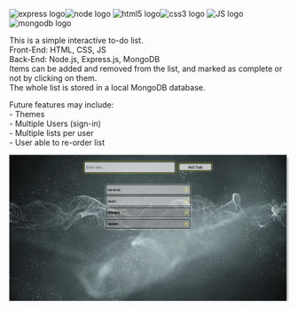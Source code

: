 <img src="https://upload.wikimedia.org/wikipedia/commons/6/64/Expressjs.png" alt="express logo" height="100px"/><img src="https://cdn.pixabay.com/photo/2015/04/23/17/41/node-js-736399_960_720.png" alt="node logo" height="100px"/>
<img src="https://upload.wikimedia.org/wikipedia/commons/thumb/6/61/HTML5_logo_and_wordmark.svg/1200px-HTML5_logo_and_wordmark.svg.png" alt="html5 logo" height="100px"/><img src="https://upload.wikimedia.org/wikipedia/commons/thumb/d/d5/CSS3_logo_and_wordmark.svg/1200px-CSS3_logo_and_wordmark.svg.png" alt="css3 logo" height="100px"/> <img src="https://cdn.pixabay.com/photo/2015/04/23/17/41/javascript-736400_960_720.png" alt="JS logo" height="100px"/>
<img src="https://webassets.mongodb.com/_com_assets/cms/MongoDB_Logo_FullColorBlack_RGB-4td3yuxzjs.png" alt="mongodb logo" height="100px"/>

This is a simple interactive to-do list.  
Front-End: HTML, CSS, JS  
Back-End: Node.js, Express.js, MongoDB  
Items can be added and removed from the list, and marked as complete or not by clicking on them.  
The whole list is stored in a local MongoDB database.

Future features may include:  
    - Themes  
    - Multiple Users (sign-in)  
    - Multiple lists per user  
    - User able to re-order list


<img src="todo-list-demo.png" alt="screenshot"/>
